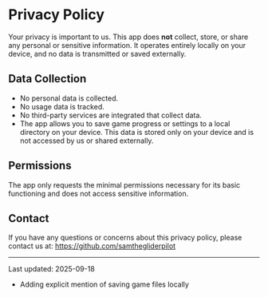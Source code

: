 # Privacy Policy

Your privacy is important to us. This app does **not** collect, store, or share any personal or sensitive information. It operates entirely locally on your device, and no data is transmitted or saved externally.

## Data Collection

- No personal data is collected.
- No usage data is tracked.
- No third-party services are integrated that collect data.
- The app allows you to save game progress or settings to a local directory on your device. This data is stored only on your device and is not accessed by us or shared externally.
## Permissions

The app only requests the minimal permissions necessary for its basic functioning and does not access sensitive information.

## Contact

If you have any questions or concerns about this privacy policy, please contact us at: https://github.com/samthegliderpilot

---

Last updated: 2025-09-18
- Adding explicit mention of saving game files locally
